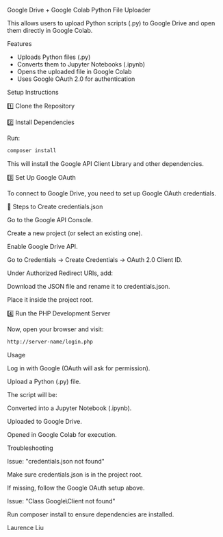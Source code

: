 Google Drive + Google Colab Python File Uploader

This allows users to upload Python scripts (.py) to Google Drive and open them directly in Google Colab.

Features

- Uploads Python files (.py)
- Converts them to Jupyter Notebooks (.ipynb)
-  Opens the uploaded file in Google Colab
-  Uses Google OAuth 2.0 for authentication

 Setup Instructions

1️⃣ Clone the Repository

2️⃣ Install Dependencies

Run: 
```bash
composer install
```
This will install the Google API Client Library and other dependencies.

3️⃣ Set Up Google OAuth

To connect to Google Drive, you need to set up Google OAuth credentials.

🔹 Steps to Create credentials.json

Go to the Google API Console.

Create a new project (or select an existing one).

Enable Google Drive API.

Go to Credentials → Create Credentials → OAuth 2.0 Client ID.

Under Authorized Redirect URIs, add:

Download the JSON file and rename it to credentials.json.

Place it inside the project root.

4️⃣ Run the PHP Development Server


Now, open your browser and visit:
```bash
http://server-name/login.php
```
Usage

Log in with Google (OAuth will ask for permission).

Upload a Python (.py) file.

The script will be:

Converted into a Jupyter Notebook (.ipynb).

Uploaded to Google Drive.

Opened in Google Colab for execution.

Troubleshooting

Issue: "credentials.json not found"

Make sure credentials.json is in the project root.

If missing, follow the Google OAuth setup above.

Issue: "Class Google\Client not found"

Run composer install to ensure dependencies are installed.


Laurence Liu

